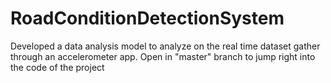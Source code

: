# RoadConditionDetectionSystem
Developed a data analysis model to analyze on the real time dataset gather through an accelerometer app. 
Open in "master" branch to jump right into the code of the project
